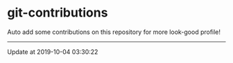 # git-contributions

Auto add some contributions on this repository for more look-good profile!

---

Update at 2019-10-04 03:30:22
